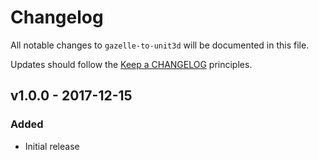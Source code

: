 # Changelog

All notable changes to `gazelle-to-unit3d` will be documented in this file.

Updates should follow the [Keep a CHANGELOG](http://keepachangelog.com/) principles.

## v1.0.0 - 2017-12-15

### Added
- Initial release
